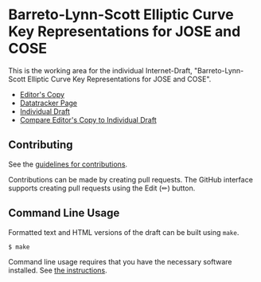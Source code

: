 # Barreto-Lynn-Scott Elliptic Curve Key Representations for JOSE and COSE

This is the working area for the individual Internet-Draft, "Barreto-Lynn-Scott Elliptic Curve Key Representations for JOSE and COSE".

* [Editor's Copy](https://tplooker.github.io/draft-ietf-cose-bls-key-representations/#go.draft-ietf-cose-bls-key-representations.html)
* [Datatracker Page](https://datatracker.ietf.org/doc/draft-ietf-cose-bls-key-representations)
* [Individual Draft](https://datatracker.ietf.org/doc/html/draft-ietf-cose-bls-key-representations)
* [Compare Editor's Copy to Individual Draft](https://tplooker.github.io/draft-ietf-cose-bls-key-representations#go.draft-ietf-cose-bls-key-representations.diff)


## Contributing

See the
[guidelines for contributions](https://github.com/tplooker/draft-ietf-cose-bls-key-representations/blob/main/CONTRIBUTING.md).

Contributions can be made by creating pull requests.
The GitHub interface supports creating pull requests using the Edit (✏) button.


## Command Line Usage

Formatted text and HTML versions of the draft can be built using `make`.

```sh
$ make
```

Command line usage requires that you have the necessary software installed.  See
[the instructions](https://github.com/martinthomson/i-d-template/blob/main/doc/SETUP.md).

